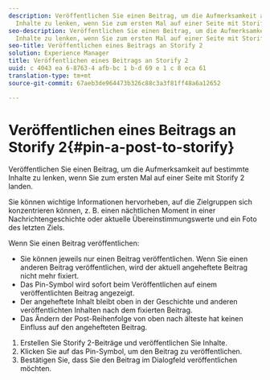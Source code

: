```yaml
---
description: Veröffentlichen Sie einen Beitrag, um die Aufmerksamkeit auf bestimmte
  Inhalte zu lenken, wenn Sie zum ersten Mal auf einer Seite mit Storify 2 landen.
seo-description: Veröffentlichen Sie einen Beitrag, um die Aufmerksamkeit auf bestimmte
  Inhalte zu lenken, wenn Sie zum ersten Mal auf einer Seite mit Storify 2 landen.
seo-title: Veröffentlichen eines Beitrags an Storify 2
solution: Experience Manager
title: Veröffentlichen eines Beitrags an Storify 2
uuid: c 4043 ea 6-8763-4 afb-bc 1 b-d 69 e 1 c 8 eca 61
translation-type: tm+mt
source-git-commit: 67aeb3de964473b326c88c3a3f81ff48a6a12652

---
```



# Veröffentlichen eines Beitrags an Storify 2{#pin-a-post-to-storify}

Veröffentlichen Sie einen Beitrag, um die Aufmerksamkeit auf bestimmte Inhalte zu lenken, wenn Sie zum ersten Mal auf einer Seite mit Storify 2 landen.

Sie können wichtige Informationen hervorheben, auf die Zielgruppen sich konzentrieren können, z. B. einen nächtlichen Moment in einer Nachrichtengeschichte oder aktuelle Übereinstimmungswerte und ein Foto des letzten Ziels.

Wenn Sie einen Beitrag veröffentlichen:

* Sie können jeweils nur einen Beitrag veröffentlichen. Wenn Sie einen anderen Beitrag veröffentlichen, wird der aktuell angeheftete Beitrag nicht mehr fixiert.
* Das Pin-Symbol wird sofort beim Veröffentlichen auf einem veröffentlichten Beitrag angezeigt.
* Der angeheftete Inhalt bleibt oben in der Geschichte und anderen veröffentlichten Inhalten nach dem fixierten Beitrag.
* Das Ändern der Post-Reihenfolge von oben nach älteste hat keinen Einfluss auf den angehefteten Beitrag.

1. Erstellen Sie Storify 2-Beiträge und veröffentlichen Sie Inhalte.
1. Klicken Sie auf das Pin-Symbol, um den Beitrag zu veröffentlichen.
1. Bestätigen Sie, dass Sie den Beitrag im Dialogfeld veröffentlichen möchten.
